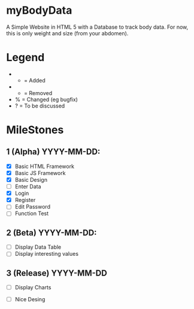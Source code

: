 myBodyData
===========

A Simple Website in HTML 5 with a Database to track body data.
For now, this is only weight and size (from your abdomen).

# Legend
- + = Added
- - = Removed
- % = Changed (eg bugfix)
- ? = To be discussed

# MileStones

## 1 (Alpha) YYYY-MM-DD:
- [X] Basic HTML Framework
- [X] Basic JS Framework
- [X] Basic Design
- [ ] Enter Data
- [X] Login
- [X] Register
- [ ] Edit Password
- [ ] Function Test

## 2 (Beta) YYYY-MM-DD:
- [ ] Display Data Table
- [ ] Display interesting values

## 3 (Release) YYYY-MM-DD
- [ ] Display Charts
- [ ] Nice Desing

